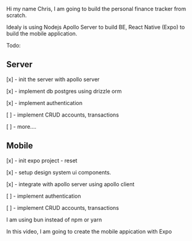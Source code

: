 Hi my name Chris, I am going to build the personal finance tracker from scratch.

Idealy is using Nodejs Apollo Server to build BE, React Native (Expo) to build the mobile application.


Todo:

## Server

[x] - init the server with apollo server

[x] - implement db postgres using drizzle orm

[x] - implement authentication

[ ] - implement CRUD accounts, transactions

[ ] - more....


## Mobile

[x] - init expo project - reset

[x] - setup design system ui components.

[x] - integrate with apollo server using apollo client

[ ] - implement authentication

[ ] - implement CRUD accounts, transactions 

I am using bun instead of npm or yarn

In this video, I am going to create the mobile appication with Expo 
